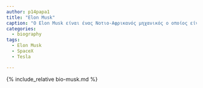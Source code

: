 ```yaml
---
author: p14papa1
title: "Elon Musk"
caption: "Ο Elon Musk είναι ένας Νοτιο-Αφρικανός μηχανικός ο οποίος είναι CEO των SpaceX και Tesla και πρόεδρος της SolarCity ενώ δημιούργησε και την The Boring Company."
categories:
  - biography
tags:
  - Elon Musk
  - SpaceX
  - Tesla

---
```


{% include_relative bio-musk.md %}

